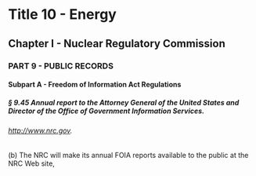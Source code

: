 
# Title 10 - Energy
## Chapter I - Nuclear Regulatory Commission
### PART 9 - PUBLIC RECORDS
#### Subpart A - Freedom of Information Act Regulations
##### § 9.45 Annual report to the Attorney General of the United States and Director of the Office of Government Information Services.
###### http://www.nrc.gov.

(b) The NRC will make its annual FOIA reports available to the public at the NRC Web site,
